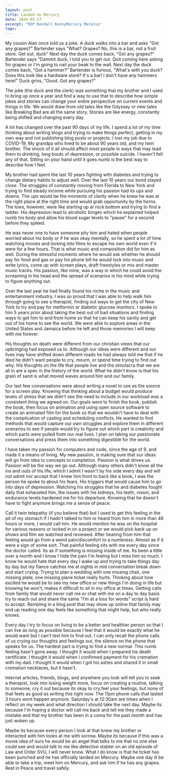 ```yaml
---
layout: post
title: Landed on Mercury
date: 2020-05-27
excerpt: "RIP Kendall KennyMercury Meralus"
tags:
---
```


My cousin Alan once told us a joke. A duck walks into a bar and asks "Got any grapes?"
Bartender says "What? Grapes? No, this is a bar, not a fruit store. Get out, duck"
Next day the duck comes back, "Got any grapes?"
Bartender says "Dammit duck, I told you to get out. Quit coming here asking for grapes or I'm going to nail your beak to the wall.
Next day the duck comes back, "Got a hammer?"
Bartender is furious, "What's with you duck? Does this look like a hardware store? It's a bar! I don't have any hammers here!"
Duck grins, "Good. Got any grapes?"

The joke (the duck and the clerk) was something that my brother and I used to bring up once a year and find a way to use that to describe how simple jokes and stories can change your entire perspective on current events and things in life. We would draw from old tales like the Odyssey or new tales like Breaking Bad are all the same story. Stories are like energy, constantly being shifted and changing every day.  

A lot has changed over the past 90 days of my life. I spend a lot of my time thinking about writing blogs and trying to make things perfect, getting in my own way and not publishing blog posts or projects. I lost my job due to COVID-19, My grandpa who lived to be about 90 years old, and my twin brother. The shock of it all should affect most people in ways that may lead them to drinking, long bouts of depression, or possible suicide. I haven't felt any of that. Sitting on your hand until it goes numb is the best way to describe how I feel.

My brother had spent the last 10 years fighting with diabetes and trying to change dietary habits to adjust well. Over the last 10 years our bond stayed close. The struggles of constantly moving from Florida to New York and trying to find steady income while pursuing his passion had its ups and downs. The ups would be the moments of clarity when he knew he was at the right place at the right time and would grab opportunity by the horns. The lows, however, were like starting up at rock bottom and trying to find a ladder. His depression lead to alcoholic binges which he explained helped numb his body and allow his blood sugar levels to "pause" for a second before they spiked.

He was never one to have someone pity him and hated when people worried about his body or if he was okay mentally, so he spent a lot of time watching movies and locking into films to escape his own world even if it were for a few hours. That is what music and composition did for him as well. During the stressful moments where he would ask whether he should pay for food and gas or pay his phone bill he would lock into music and write lyrics, come up with screen plays, draft freestyles or mix and master music tracks. His passion, like mine, was a way in which he could avoid the screaming in his head and the spread of scenarios in his mind while trying to figure anything out.

Over the last year he had finally found his niche in the music and entertainment industry. I was so proud that I was able to help walk him through going to see a therapist, finding out ways to get the city of New York to try and pay for metformin or diabetic glucose monitors. I spoke to him 5 years prior about taking the best out of bad situations and finding ways to get him to and from home so that he can keep his sanity and get out of his home to see  the world. We were able to explore areas in the United States and Jamaica before he left and those memories I will keep with me forever.

His thoughts on death were different from our christian views that our upbringing had exposed us to. Although our ideas were different and our lives may have shifted down different roads he had always told me that if he died he didn't want people to cry, mourn, or spend time trying to find out why. His thoughts on the life that people live and the simulacra that we are all in are a spec in the history of the world. What he didn't know is that his grain of sand is what moved waves around him and our family.

Our last few conversations were about writing a novel to use as the source for a screen play. Knowing that thinking about a budget would produce levels of stress that we didn't see the need to include in our workload was a consistent thing we agreed on. Our goals were to finish the book, publish the book, then focus on animation and using open source software to create an animated film for the book so that we wouldn't have to deal with the complication of casting and scheduling conflicts. He wanted to find methods that would capture our own struggles and explore them in different scenarios to see if people would try to figure out which part is creativity and which parts were pulled from our real lives. I plan on taking our passionate conversations and press them into something digestible for the world.

I have taken my passion for computers and code, since the age of 9, and made it a means of living. My new passion, is making sure that our ideas will go from idea to concepts to completion. Passion is what drives us. Passion will be the way we go out. Although many others didn't know all the ins and outs of his life, which I admit I wasn't by his side every day and will not admit nor accept that I knew him front to back like a book, I was the person he spoke to about his fears. His triggers that would cause him to go into days of depression. Watching his struggles that he and diabetes fought daily that exhausted him, the issues with his kidneys, his teeth, vision, and endurance levels hardened me for his departure. Knowing that he doesn't have to fight anymore brings me a sense of peace.

Call it twin telepathy (if you believe that) but I used to get this feeling in the pit of my stomach if I hadn't talked to him or heard from him in more than 48 hours or more, I would call him. He would mention he was on the hospital for various reasons or locked in on a project or we would pick back up on shows and film we watched and reviewed. After hearing from him that feeling would go from a weird pain/discomfort to a numbness. Almost as if it were a sign of some sort. That painful feeling sits with me every day since the doctor called. Its as if something is missing inside of me. Its been a little over a month and I know I hide the pain I'm feeling but I miss him so much. I know he would hate that every day I wake up and trying to take things day by day but my fiance catches me at nights in mid conversation break down and start crying. Trying to plan a wedding with one missing chair, one missing plate, one missing plane ticket really hurts. Thinking about how excited he would be to see my new office or new things I'm doing in life but knowing he won't, makes it difficult to sit in my office at times. Getting calls from family that would never call me or chat with me on a day to day basis try to reach out and share the same "I'm at a loss for words" script is hard to accept. Rambling in a blog post that may show up online that family may end up reading one day feels like something that might help, but who really knows.

Every day I try to focus on living to be a better and healthier person so that I can live as long as possible because I feel that it would be exactly what he would want but I can't text him to find out. I can only recall the phone calls of us crying our thoughts and feelings out, the silence on the phone that speaks for us. The hardest part is trying to find a new normal. This numb feeling hasn't gone away. I thought it would when I prepared his death certificate. I thought it would when I confirmed payment for his cremation with my dad. I thought it would when I got his ashes and shared it in small cremation necklaces, but it hasn't.

Internet articles, friends, blogs, and anywhere you look will tell you to seek a therapist, look into losing weight more, focus on creating a routine, talking to someone, cry it out because its okay to cry,feel your feelings, but none of that feels as good as writing this right now. The 11pm phone calls that lasted 3 hours wont happen anymore. Saturday's at 12:30am are times when I reflect on my week and what direction I should take the next day. Maybe its because I'm hoping a doctor will call me back and tell me they made a mistake and that my brother has been in a coma for the past month and has just woken up.

Maybe its because every person I look at that knew my brother or interacted with him looks at me with sorrow. Maybe its because if this was a movie idea of ours he would be an angel that talks to me that no one else could see and would talk to me like detective stabler on an old episode of Law and Order SVU. I will never know. What I do know is that he ticket has been punched and he has officially landed on Mercury. Maybe one day ill be able to take a trip, meet him on Mercury, and ask him if he has any grapes. Rest in Peace and travel safely.
